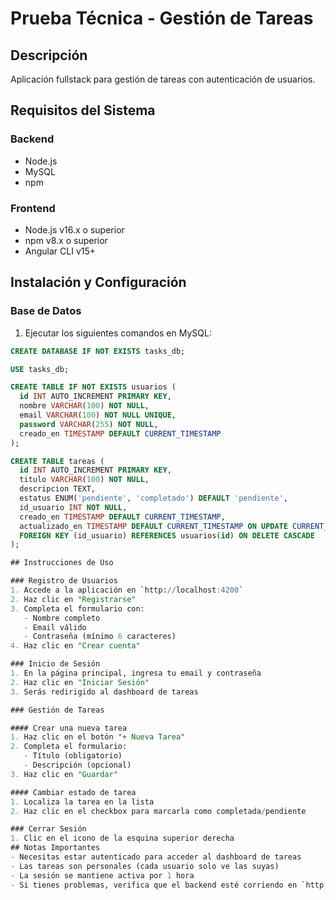 # Prueba Técnica - Gestión de Tareas

## Descripción
Aplicación fullstack para gestión de tareas con autenticación de usuarios.

## Requisitos del Sistema

### Backend
- Node.js
- MySQL
- npm

### Frontend
- Node.js v16.x o superior
- npm v8.x o superior
- Angular CLI v15+

## Instalación y Configuración

### Base de Datos
1. Ejecutar los siguientes comandos en MySQL:

```sql
CREATE DATABASE IF NOT EXISTS tasks_db;

USE tasks_db;

CREATE TABLE IF NOT EXISTS usuarios (
  id INT AUTO_INCREMENT PRIMARY KEY,
  nombre VARCHAR(100) NOT NULL,
  email VARCHAR(100) NOT NULL UNIQUE,
  password VARCHAR(255) NOT NULL,
  creado_en TIMESTAMP DEFAULT CURRENT_TIMESTAMP
);

CREATE TABLE tareas (
  id INT AUTO_INCREMENT PRIMARY KEY,
  titulo VARCHAR(100) NOT NULL,
  descripcion TEXT,
  estatus ENUM('pendiente', 'completado') DEFAULT 'pendiente',
  id_usuario INT NOT NULL,
  creado_en TIMESTAMP DEFAULT CURRENT_TIMESTAMP,
  actualizado_en TIMESTAMP DEFAULT CURRENT_TIMESTAMP ON UPDATE CURRENT_TIMESTAMP,
  FOREIGN KEY (id_usuario) REFERENCES usuarios(id) ON DELETE CASCADE
);

## Instrucciones de Uso

### Registro de Usuarios
1. Accede a la aplicación en `http://localhost:4200`
2. Haz clic en "Registrarse" 
3. Completa el formulario con:
   - Nombre completo
   - Email válido
   - Contraseña (mínimo 6 caracteres)
4. Haz clic en "Crear cuenta"

### Inicio de Sesión
1. En la página principal, ingresa tu email y contraseña
2. Haz clic en "Iniciar Sesión"
3. Serás redirigido al dashboard de tareas

### Gestión de Tareas

#### Crear una nueva tarea
1. Haz clic en el botón "+ Nueva Tarea"
2. Completa el formulario:
   - Título (obligatorio)
   - Descripción (opcional)
3. Haz clic en "Guardar"

#### Cambiar estado de tarea
1. Localiza la tarea en la lista
2. Haz clic en el checkbox para marcarla como completada/pendiente

### Cerrar Sesión
1. Clic en el icono de la esquina superior derecha
## Notas Importantes
- Necesitas estar autenticado para acceder al dashboard de tareas
- Las tareas son personales (cada usuario solo ve las suyas)
- La sesión se mantiene activa por 1 hora
- Si tienes problemas, verifica que el backend esté corriendo en `http://localhost:3000`
